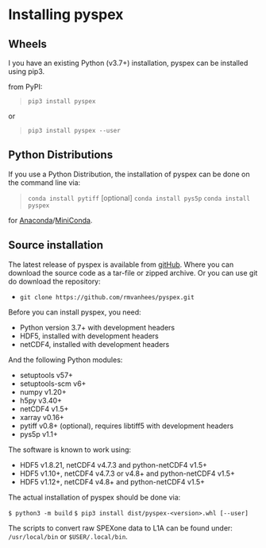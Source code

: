 Installing pyspex
=================


Wheels
------
I you have an existing Python (v3.7+) installation, pyspex can be installed
using pip3.

from PyPI:

>  `pip3 install pyspex`

or

>  `pip3 install pyspex --user`


Python Distributions
--------------------
If you use a Python Distribution, the installation of pyspex can be done on
the command line via:

>  `conda install pytiff` [optional]
>  `conda install pys5p`
>  `conda install pyspex`

for [Anaconda](https://www.anaconda.com/)/[MiniConda](http://conda.pydata.org/miniconda.html).


Source installation
-------------------
The latest release of pyspex is available from
[gitHub](https://github.com/rmvanhees/pyspex).
Where you can download the source code as a tar-file or zipped archive.
Or you can use git do download the repository:

 * `git clone https://github.com/rmvanhees/pyspex.git`

Before you can install pyspex, you need:

 * Python version 3.7+ with development headers
 * HDF5, installed with development headers
 * netCDF4, installed with development headers

And the following Python modules:

 * setuptools v57+
 * setuptools-scm v6+
 * numpy v1.20+
 * h5py v3.40+
 * netCDF4 v1.5+
 * xarray v0.16+
 * pytiff v0.8+ (optional), requires libtiff5 with development headers
 * pys5p v1.1+

The software is known to work using:

 * HDF5 v1.8.21, netCDF4 v4.7.3 and python-netCDF4 v1.5+
 * HDF5 v1.10+, netCDF4 v4.7.3 or v4.8+ and python-netCDF4 v1.5+
 * HDF5 v1.12+, netCDF4 v4.8+ and python-netCDF4 v1.5+


The actual installation of pyspex should be done via:

 `$ python3 -m build`
 `$ pip3 install dist/pyspex-<version>.whl [--user]`

The scripts to convert raw SPEXone data to L1A can be found under:
`/usr/local/bin` or `$USER/.local/bin`.
